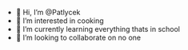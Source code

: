 - 👋 Hi, I’m @Patlycek
- 👀 I’m interested in cooking
- 🌱 I’m currently learning everything thats in school
- 💞️ I’m looking to collaborate on no one

<!---
Patlycek/Patlycek is a ✨ special ✨ repository because its `README.md` (this file) appears on your GitHub profile.
You can click the Preview link to take a look at your changes.
--->
